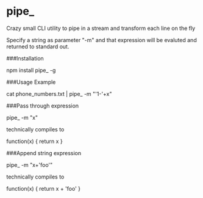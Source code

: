 pipe_
========

Crazy small CLI utility to pipe in a stream and transform each line on the fly

Specify a string as parameter "-m" and that expression will be evaluted and returned to standard out.  

###Installation

  npm install pipe_ -g

###Usage Example

  cat phone_numbers.txt | pipe_ -m "'1-'+x"

###Pass through expression

  pipe_ -m "x"

  technically compiles to

  function(x) { return x }

###Append string expression

  pipe_ -m "x+'foo'"

  technically compiles to

  function(x) { return x + 'foo' }
  
  
